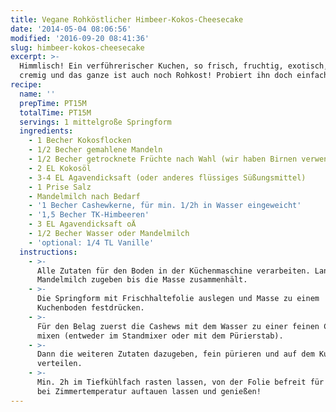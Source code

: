 ```yaml
---
title: Vegane Rohköstlicher Himbeer-Kokos-Cheesecake
date: '2014-05-04 08:06:56'
modified: '2016-09-20 08:41:36'
slug: himbeer-kokos-cheesecake
excerpt: >-
  Himmlisch! Ein verführerischer Kuchen, so frisch, fruchtig, exotisch, dabei
  cremig und das ganze ist auch noch Rohkost! Probiert ihn doch einfach selbst!
recipe:
  name: ''
  prepTime: PT15M
  totalTime: PT15M
  servings: 1 mittelgroße Springform
  ingredients:
    - 1 Becher Kokosflocken
    - 1/2 Becher gemahlene Mandeln
    - 1/2 Becher getrocknete Früchte nach Wahl (wir haben Birnen verwendet)
    - 2 EL Kokosöl
    - 3-4 EL Agavendicksaft (oder anderes flüssiges Süßungsmittel)
    - 1 Prise Salz
    - Mandelmilch nach Bedarf
    - '1 Becher Cashewkerne, für min. 1/2h in Wasser eingeweicht'
    - '1,5 Becher TK-Himbeeren'
    - 3 EL Agavendicksaft oÄ
    - 1/2 Becher Wasser oder Mandelmilch
    - 'optional: 1/4 TL Vanille'
  instructions:
    - >-
      Alle Zutaten für den Boden in der Küchenmaschine verarbeiten. Langsam
      Mandelmilch zugeben bis die Masse zusammenhält.
    - >-
      Die Springform mit Frischhaltefolie auslegen und Masse zu einem
      Kuchenboden festdrücken.
    - >-
      Für den Belag zuerst die Cashews mit dem Wasser zu einer feinen Creme
      mixen (entweder im Standmixer oder mit dem Pürierstab).
    - >-
      Dann die weiteren Zutaten dazugeben, fein pürieren und auf dem Kuchenboden
      verteilen.
    - >-
      Min. 2h im Tiefkühlfach rasten lassen, von der Folie befreit für ca. 30min
      bei Zimmertemperatur auftauen lassen und genießen!
---
```


[<!-- Image removed (no copyright): himbeer-kokos-cheesecake-neu-640x480.jpg -->](https://www.veganblatt.com/i/himbeer-kokos-cheesecake-neu.jpg)

